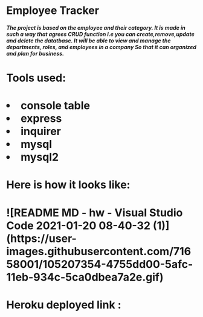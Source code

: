 <h1>Employee Tracker</h1>
<h5>The project is based on the employee and their category. It is made in such a way that agrees CRUD function i.e you can create,remove,update and delete the datatbase. It will be able  to view and manage the departments, roles, and employees in a company
So that it can organized and plan for business.<h5>
<h1>Tools used: <h1>
<li>console table 
   <li> express 
  <li>  inquirer 
  <li>  mysql 
   <li> mysql2</li>
   <h1>Here is how it looks like: <h1>
![README MD - hw - Visual Studio Code 2021-01-20 08-40-32 (1)](https://user-images.githubusercontent.com/71658001/105207354-4755dd00-5afc-11eb-934c-5ca0dbea7a2e.gif)
   <h1>Heroku deployed link : <h1>
  